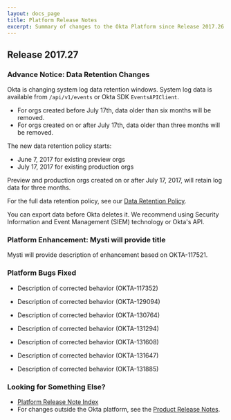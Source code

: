 ```yaml
---
layout: docs_page
title: Platform Release Notes
excerpt: Summary of changes to the Okta Platform since Release 2017.26
---
```


## Release 2017.27

### Advance Notice: Data Retention Changes

Okta is changing system log data retention windows. System log data is available from `/api/v1/events` or
Okta SDK `EventsAPIClient`.

* For orgs created before July 17th, data older than six months will be removed.
* For orgs created on or after July 17th, data older than three months will be removed.

The new data retention policy starts:

* June 7, 2017 for existing preview orgs
* July 17, 2017 for existing production orgs

Preview and production orgs created on or after July 17, 2017, will retain log data for three months.

For the full data retention policy, see our [Data Retention Policy](https://support.okta.com/help/Documentation/Knowledge_Article/Okta-Data-Retention-Policy).

You can export data before Okta deletes it. We recommend using Security Information and Event Management (SIEM) technology or Okta's API. <!-- OKTA-125424 -->

 <!-- OKTA-125424 -->

### Platform Enhancement: Mysti will provide title

Mysti will provide description of enhancement based on OKTA-117521.
<!-- (OKTA-117521) -->

### Platform Bugs Fixed

* Description of corrected behavior  (OKTA-117352)

* Description of corrected behavior  (OKTA-129094)

* Description of corrected behavior  (OKTA-130764)

* Description of corrected behavior  (OKTA-131294)

* Description of corrected behavior  (OKTA-131608)

* Description of corrected behavior  (OKTA-131647)

* Description of corrected behavior  (OKTA-131885)

### Looking for Something Else?

* [Platform Release Note Index](platform-release-notes2016-index.html)
* For changes outside the Okta platform, see the [Product Release Notes](https://help.okta.com/en/prev/Content/Topics/ReleaseNotes/preview.htm).

